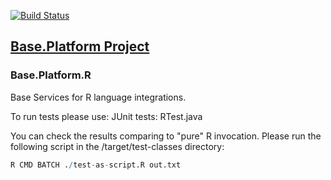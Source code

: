 [![Build Status](https://travis-ci.org/anr-ru/base.R.svg?branch=master)](https://travis-ci.org/anr-ru/base.R)


## [Base.Platform Project](https://github.com/anr-ru/base.platform.parent)

### Base.Platform.R

Base Services for R language integrations.

To run tests please use: JUnit tests: RTest.java

You can check the results comparing to "pure" R invocation. Please run the following script in the /target/test-classes
directory:

```R
R CMD BATCH ./test-as-script.R out.txt
```

